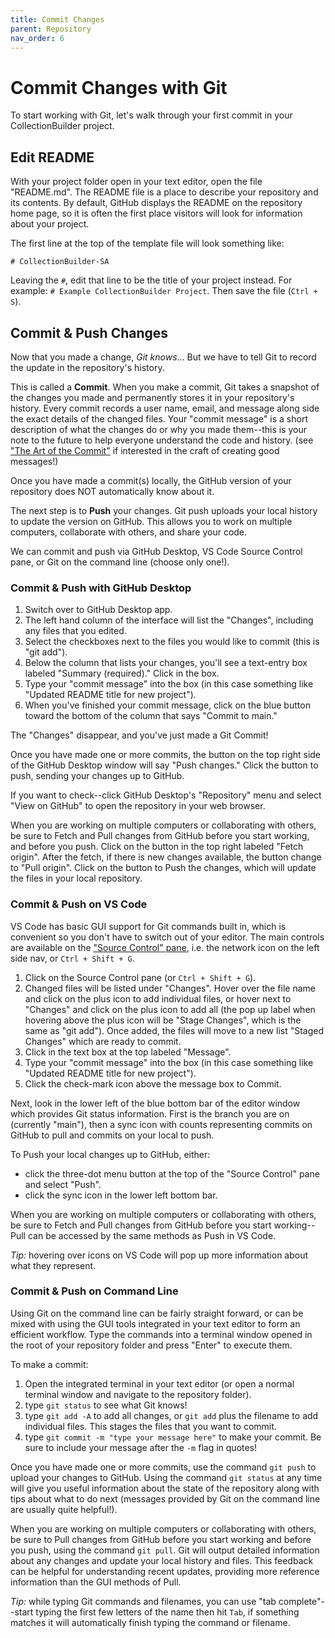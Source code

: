 ```yaml
---
title: Commit Changes
parent: Repository
nav_order: 6
---
```


# Commit Changes with Git

To start working with Git, let's walk through your first commit in your CollectionBuilder project.

## Edit README

With your project folder open in your text editor, open the file "README.md".
The README file is a place to describe your repository and its contents.
By default, GitHub displays the README on the repository home page, so it is often the first place visitors will look for information about your project.

The first line at the top of the template file will look something like:

```
# CollectionBuilder-SA

```

Leaving the `#`, edit that line to be the title of your project instead.
For example: `# Example CollectionBuilder Project`.
Then save the file (`Ctrl + S`).

## Commit & Push Changes 

Now that you made a change, *Git knows*...
But we have to tell Git to record the update in the repository's history.

This is called a **Commit**.
When you make a commit, Git takes a snapshot of the changes you made and permanently stores it in your repository's history.
Every commit records a user name, email, and message along side the exact details of the changed files. 
Your "commit message" is a short description of what the changes do or why you made them--this is your note to the future to help everyone understand the code and history.
(see ["The Art of the Commit"](https://alistapart.com/article/the-art-of-the-commit/) if interested in the craft of creating good messages!)

Once you have made a commit(s) locally, the GitHub version of your repository does NOT automatically know about it.

The next step is to **Push** your changes.
Git push uploads your local history to update the version on GitHub.
This allows you to work on multiple computers, collaborate with others, and share your code.

We can commit and push via GitHub Desktop, VS Code Source Control pane, or Git on the command line (choose only one!).

### Commit & Push with GitHub Desktop

1. Switch over to GitHub Desktop app.
2. The left hand column of the interface will list the "Changes", including any files that you edited. 
3. Select the checkboxes next to the files you would like to commit (this is "git add").
4. Below the column that lists your changes, you'll see a text-entry box labeled "Summary (required)." Click in the box.
5. Type your "commit message" into the box (in this case something like "Updated README title for new project").
6. When you've finished your commit message, click on the blue button toward the bottom of the column that says "Commit to main."

The "Changes" disappear, and you've just made a Git Commit!

Once you have made one or more commits, the button on the top right side of the GitHub Desktop window will say "Push changes."
Click the button to push, sending your changes up to GitHub.

If you want to check--click GitHub Desktop's "Repository" menu and select "View on GitHub" to open the repository in your web browser.

When you are working on multiple computers or collaborating with others, be sure to Fetch and Pull changes from GitHub before you start working, and before you push.
Click on the button in the top right labeled "Fetch origin".
After the fetch, if there is new changes available, the button change to "Pull origin".
Click on the button to Push the changes, which will update the files in your local repository.

### Commit & Push on VS Code

VS Code has basic GUI support for Git commands built in, which is convenient so you don't have to switch out of your editor.
The main controls are available on the ["Source Control" pane](https://code.visualstudio.com/docs/editor/versioncontrol), i.e. the network icon on the left side nav, or `Ctrl + Shift + G`.

1. Click on the Source Control pane (or `Ctrl + Shift + G`).
2. Changed files will be listed under "Changes". Hover over the file name and click on the plus icon to add individual files, or hover next to "Changes" and click on the plus icon to add all (the pop up label when hovering above the plus icon will be "Stage Changes", which is the same as "git add"). Once added, the files will move to a new list "Staged Changes" which are ready to commit.
3. Click in the text box at the top labeled "Message".
4. Type your "commit message" into the box (in this case something like "Updated README title for new project").
5. Click the check-mark icon above the message box to Commit. 

Next, look in the lower left of the blue bottom bar of the editor window which provides Git status information. 
First is the branch you are on (currently "main"), then a sync icon with counts representing commits on GitHub to pull and commits on your local to push. 

To Push your local changes up to GitHub, either: 

- click the three-dot menu button at the top of the "Source Control" pane and select "Push".
- click the sync icon in the lower left bottom bar.

When you are working on multiple computers or collaborating with others, be sure to Fetch and Pull changes from GitHub before you start working--Pull can be accessed by the same methods as Push in VS Code.

*Tip:* hovering over icons on VS Code will pop up more information about what they represent.

### Commit & Push on Command Line

Using Git on the command line can be fairly straight forward, or can be mixed with using the GUI tools integrated in your text editor to form an efficient workflow. 
Type the commands into a terminal window opened in the root of your repository folder and press "Enter" to execute them.

To make a commit: 

1. Open the integrated terminal in your text editor (or open a normal terminal window and navigate to the repository folder).
2. type `git status` to see what Git knows!
3. type `git add -A` to add all changes, or `git add` plus the filename to add individual files. This stages the files that you want to commit.
4. type `git commit -m "type your message here"` to make your commit. Be sure to include your message after the `-m` flag in quotes! 

Once you have made one or more commits, use the command `git push` to upload your changes to GitHub.
Using the command `git status` at any time will give you useful information about the state of the repository along with tips about what to do next (messages provided by Git on the command line are usually quite helpful!). 

When you are working on multiple computers or collaborating with others, be sure to Pull changes from GitHub before you start working and before you push, using the command `git pull`.
Git will output detailed information about any changes and update your local history and files.
This feedback can be helpful for understanding recent updates, providing more reference information than the GUI methods of Pull.

*Tip:* while typing Git commands and filenames, you can use "tab complete"--start typing the first few letters of the name then hit `Tab`, if something matches it will automatically finish typing the command or filename.
